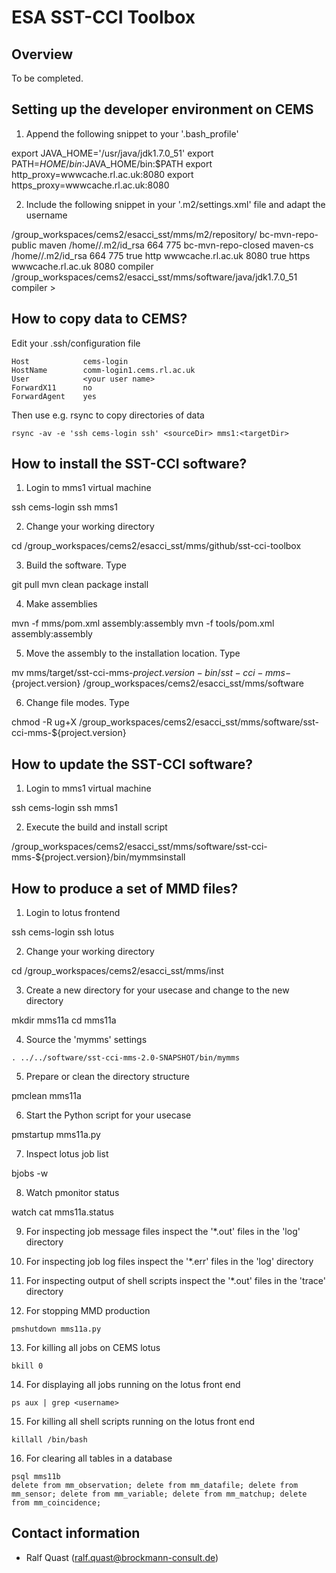 # ESA SST-CCI Toolbox

## Overview

To be completed.

## Setting up the developer environment on CEMS

1. Append the following snippet to your '.bash_profile'
>
   export JAVA_HOME='/usr/java/jdk1.7.0_51'
   export PATH=$HOME/bin:$JAVA_HOME/bin:$PATH
   export http_proxy=wwwcache.rl.ac.uk:8080
   export https_proxy=wwwcache.rl.ac.uk:8080
>

2. Include the following snippet in your '.m2/settings.xml' file and adapt the username
>
   <settings>
     <localRepository>/group_workspaces/cems2/esacci_sst/mms/m2/repository/</localRepository>
     <servers>
       <server>
         <id>bc-mvn-repo-public</id>
         <username>maven</username>
         <privateKey>/home/<ADAPT USERNAME>/.m2/id_rsa</privateKey>
         <passphrase><ADAPT PASSPHRASE></passphrase>
         <filePermissions>664</filePermissions>
         <directoryPermissions>775</directoryPermissions>
       </server>
       <server>
         <id>bc-mvn-repo-closed</id>
         <username>maven-cs</username>
         <privateKey>/home/<ADAPT USERNAME>/.m2/id_rsa</privateKey>
         <passphrase><ADAPT PASSPHRASE></passphrase>
         <filePermissions>664</filePermissions>
         <directoryPermissions>775</directoryPermissions>
       </server>
     </servers>
     <proxies>
       <proxy>
         <active>true</active>
         <protocol>http</protocol>
         <host>wwwcache.rl.ac.uk</host>
         <port>8080</port>
       </proxy>
       <proxy>
         <active>true</active>
         <protocol>https</protocol>
         <host>wwwcache.rl.ac.uk</host>
         <port>8080</port>
       </proxy>
     </proxies>
     <profiles>
       <profile>
         <id>compiler</id>
           <properties>
             <java.home>/group_workspaces/cems2/esacci_sst/mms/software/java/jdk1.7.0_51</java.home>
           </properties>
       </profile>
     </profiles>
     <activeProfiles>
       <activeProfile>compiler</activeProfile>
     </activeProfiles>
   </settings>
>   

## How to copy data to CEMS?

Edit your .ssh/configuration file
>
    Host            cems-login
    HostName        comm-login1.cems.rl.ac.uk
    User            <your user name>
    ForwardX11      no
    ForwardAgent    yes

Then use e.g. rsync to copy directories of data

    rsync -av -e 'ssh cems-login ssh' <sourceDir> mms1:<targetDir>


## How to install the SST-CCI software?

1. Login to mms1 virtual machine
>
   ssh cems-login
   ssh mms1
   
2. Change your working directory
>
   cd /group_workspaces/cems2/esacci_sst/mms/github/sst-cci-toolbox
 
3. Build the software. Type 
>
   git pull
   mvn clean package install
   
4. Make assemblies
>
   mvn -f mms/pom.xml assembly:assembly
   mvn -f tools/pom.xml assembly:assembly
   
5. Move the assembly to the installation location. Type
>
   mv mms/target/sst-cci-mms-${project.version}-bin/sst-cci-mms-${project.version} /group_workspaces/cems2/esacci_sst/mms/software
   
6. Change file modes. Type
>
   chmod -R ug+X /group_workspaces/cems2/esacci_sst/mms/software/sst-cci-mms-${project.version}


## How to update the SST-CCI software?

1. Login to mms1 virtual machine
>
   ssh cems-login
   ssh mms1
   
2. Execute the build and install script
>
   /group_workspaces/cems2/esacci_sst/mms/software/sst-cci-mms-${project.version}/bin/mymmsinstall


## How to produce a set of MMD files?

1. Login to lotus frontend
>
   ssh cems-login
   ssh lotus
   
2. Change your working directory
>
   cd /group_workspaces/cems2/esacci_sst/mms/inst
   
3. Create a new directory for your usecase and change to the new directory
>
   mkdir mms11a
   cd mms11a
   
4. Source the 'mymms' settings
>
    . ../../software/sst-cci-mms-2.0-SNAPSHOT/bin/mymms

5. Prepare or clean the directory structure 
>
   pmclean mms11a

6. Start the Python script for your usecase
>
   pmstartup mms11a.py

7. Inspect lotus job list 
>
   bjobs -w
               
8. Watch pmonitor status
>
   watch cat mms11a.status 

9. For inspecting job message files inspect the '*.out' files in the 'log' directory

10. For inspecting job log files inspect the '*.err' files in the 'log' directory

11. For inspecting output of shell scripts inspect the '*.out' files in the 'trace' directory

12. For stopping MMD production
>
    pmshutdown mms11a.py
    
13. For killing all jobs on CEMS lotus
>   
    bkill 0
    
14. For displaying all jobs running on the lotus front end
>
    ps aux | grep <username>
    
15. For killing all shell scripts running on the lotus front end
>
    killall /bin/bash

16. For clearing all tables in a database
>
    psql mms11b
    delete from mm_observation; delete from mm_datafile; delete from mm_sensor; delete from mm_variable; delete from mm_matchup; delete from mm_coincidence;
    


## Contact information

* Ralf Quast (ralf.quast@brockmann-consult.de)
